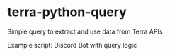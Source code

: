 # terra-python-query
Simple query to extract and use data from Terra APIs

Example script: Discord Bot with query logic
